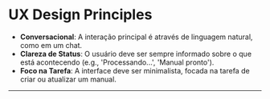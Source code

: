 ﻿# UX Design Principles

- **Conversacional**: A interação principal é através de linguagem natural, como em um chat.
- **Clareza de Status**: O usuário deve ser sempre informado sobre o que está acontecendo (e.g., 'Processando...', 'Manual pronto').
- **Foco na Tarefa**: A interface deve ser minimalista, focada na tarefa de criar ou atualizar um manual.

---
